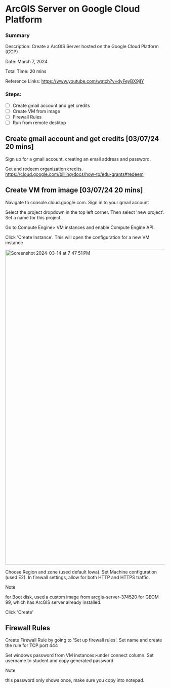 # ArcGIS Server on Google Cloud Platform
### Summary

Description: Create a ArcGIS Server hosted on the Google Cloud Platform (GCP)

Date: March 7, 2024

Total Time: 20 mins

Reference Links: https://www.youtube.com/watch?v=dyFeyBX9jIY

### Steps:
- [ ] Create gmail account and get credits
- [ ] Create VM from image
- [ ] Firewall Rules
- [ ] Run from remote desktop

## Create gmail account and get credits [03/07/24 20 mins]

Sign up for a gmail account, creating an email address and password. 

Get and redeem organization credits. https://cloud.google.com/billing/docs/how-to/edu-grants#redeem

## Create VM from image [03/07/24 20 mins]

Navigate to console.cloud.google.com. Sign in to your gmail account

Select the project dropdown in the top left corner. Then select 'new project'. Set a name for this project.

Go to Compute Engine> VM instances and enable Compute Engine API.

Click 'Create Instance'. This will open the configuration for a new VM instance

<img width="995" alt="Screenshot 2024-03-14 at 7 47 51 PM" src="https://github.com/lowylori/technicallogs/assets/49323685/d8a5df55-8759-41b9-8ae2-66ac8bd67315">

Choose Region and zone (used default Iowa).
Set Machine configuration (used E2).
In firewall settings, allow for both HTTP and HTTPS traffic.

> [!NOTE]
> for Boot disk, used a custom image from arcgis-server-374520 for GEOM 99, which has ArcGIS server already installed.

Click 'Create'

## Firewall Rules

Create Firewall Rule by going to 'Set up firewall rules'. Set name and create the rule for TCP port 444



Set windows password from VM instances>under connect column. Set username to student and copy generated password

> [!NOTE]
> this password only shows once, make sure you copy into notepad.

